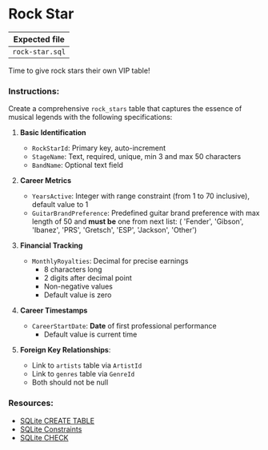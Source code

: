 # Rock Star

| Expected file |
| ------------- |
| `rock-star.sql` |

Time to give rock stars their own VIP table!

### Instructions:

Create a comprehensive `rock_stars` table that captures the essence of musical legends with the following specifications:

1. **Basic Identification**
   - `RockStarId`: Primary key, auto-increment
   - `StageName`: Text, required, unique, min 3 and max 50 characters 
   - `BandName`: Optional text field

2. **Career Metrics**
   - `YearsActive`: Integer with range constraint (from 1 to 70 inclusive), default value to 1
   - `GuitarBrandPreference`: Predefined guitar brand preference with max length of 50 and **must be** one from next list: (
            'Fender', 'Gibson', 'Ibanez', 'PRS',
            'Gretsch', 'ESP', 'Jackson', 'Other')

3. **Financial Tracking**
   - `MonthlyRoyalties`: Decimal for precise earnings 
     * 8 characters long 
     * 2 digits after decimal point
     * Non-negative values
     * Default value is zero

4. **Career Timestamps**
   - `CareerStartDate`: **Date** of first professional performance
     * Default value is current time

5. **Foreign Key Relationships**:
    - Link to `artists` table via `ArtistId`
    - Link to `genres` table via `GenreId`
    - Both should not be null

### Resources:
- [SQLite CREATE TABLE](https://www.sqlitetutorial.net/sqlite-create-table/)
- [SQLite Constraints](https://www.tutorialspoint.com/sqlite/sqlite_constraints.htm)
- [SQLite CHECK](https://www.sqlitetutorial.net/sqlite-check-constraint/)
